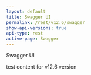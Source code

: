 ```yaml
---
layout: default
title: Swagger UI
permalink: /rest/v12.6/swagger
show-api-versions: true
api-type: rest
active-page: Swagger
---
```


Swagger UI

test content for v12.6 version
